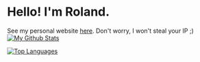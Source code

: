 # Hello! I'm Roland.
See my personal website [here](https://roland-is.me). Don't worry, I won't steal your IP ;)
[![My Github Stats](https://github-readme-stats.vercel.app/api?username=NotRoland&theme=radical)](https://github.com/anuraghazra/github-readme-stats)

[![Top Languages](https://github-readme-stats.vercel.app/api/top-langs/?username=NotRoland&layout=compact&theme=radical&langs_count=6)](https://github.com/anuraghazra/github-readme-stats)
